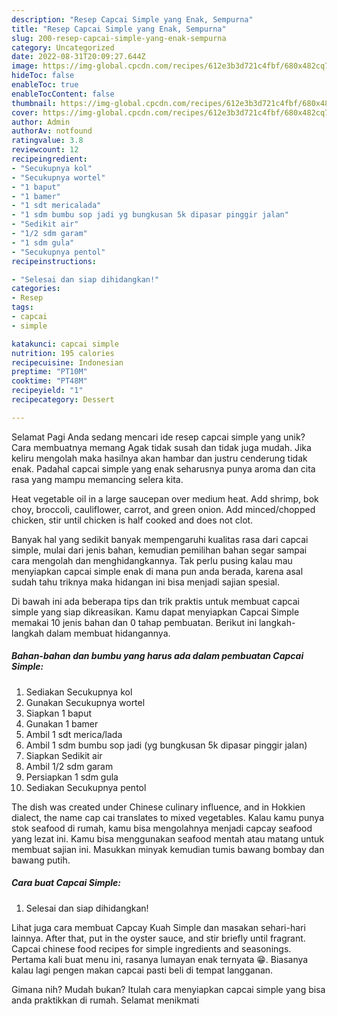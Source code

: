 ```yaml
---
description: "Resep Capcai Simple yang Enak, Sempurna"
title: "Resep Capcai Simple yang Enak, Sempurna"
slug: 200-resep-capcai-simple-yang-enak-sempurna
category: Uncategorized
date: 2022-08-31T20:09:27.644Z
image: https://img-global.cpcdn.com/recipes/612e3b3d721c4fbf/680x482cq70/capcai-simple-foto-resep-utama.jpg
hideToc: false
enableToc: true
enableTocContent: false
thumbnail: https://img-global.cpcdn.com/recipes/612e3b3d721c4fbf/680x482cq70/capcai-simple-foto-resep-utama.jpg
cover: https://img-global.cpcdn.com/recipes/612e3b3d721c4fbf/680x482cq70/capcai-simple-foto-resep-utama.jpg
author: Admin
authorAv: notfound
ratingvalue: 3.8
reviewcount: 12
recipeingredient:
- "Secukupnya kol"
- "Secukupnya wortel"
- "1 baput"
- "1 bamer"
- "1 sdt mericalada"
- "1 sdm bumbu sop jadi yg bungkusan 5k dipasar pinggir jalan"
- "Sedikit air"
- "1/2 sdm garam"
- "1 sdm gula"
- "Secukupnya pentol"
recipeinstructions:

- "Selesai dan siap dihidangkan!"
categories:
- Resep
tags:
- capcai
- simple

katakunci: capcai simple 
nutrition: 195 calories
recipecuisine: Indonesian
preptime: "PT10M"
cooktime: "PT48M"
recipeyield: "1"
recipecategory: Dessert

---
```



Selamat Pagi Anda sedang mencari ide resep capcai simple yang unik? Cara membuatnya memang Agak tidak susah dan tidak juga mudah. Jika keliru mengolah maka hasilnya akan hambar dan justru cenderung tidak enak. Padahal capcai simple yang enak seharusnya punya aroma dan cita rasa yang mampu memancing selera kita.


Heat vegetable oil in a large saucepan over medium heat. Add shrimp, bok choy, broccoli, cauliflower, carrot, and green onion. Add minced/chopped chicken, stir until chicken is half cooked and does not clot.

Banyak hal yang sedikit banyak mempengaruhi kualitas rasa dari capcai simple, mulai dari jenis bahan, kemudian pemilihan bahan segar sampai cara mengolah dan menghidangkannya. Tak perlu pusing kalau mau menyiapkan capcai simple enak di mana pun anda berada, karena asal sudah tahu triknya maka hidangan ini bisa menjadi sajian spesial.


Di bawah ini ada beberapa tips dan trik praktis untuk membuat capcai simple yang siap dikreasikan. Kamu dapat menyiapkan Capcai Simple memakai 10 jenis bahan dan 0 tahap pembuatan. Berikut ini langkah-langkah dalam membuat hidangannya.

<!--inarticleads1-->

##### Bahan-bahan dan bumbu yang harus ada dalam pembuatan Capcai Simple:

1. Sediakan Secukupnya kol
1. Gunakan Secukupnya wortel
1. Siapkan 1 baput
1. Gunakan 1 bamer
1. Ambil 1 sdt merica/lada
1. Ambil 1 sdm bumbu sop jadi (yg bungkusan 5k dipasar pinggir jalan)
1. Siapkan Sedikit air
1. Ambil 1/2 sdm garam
1. Persiapkan 1 sdm gula
1. Sediakan Secukupnya pentol


The dish was created under Chinese culinary influence, and in Hokkien dialect, the name cap cai translates to mixed vegetables. Kalau kamu punya stok seafood di rumah, kamu bisa mengolahnya menjadi capcay seafood yang lezat ini. Kamu bisa menggunakan seafood mentah atau matang untuk membuat sajian ini. Masukkan minyak kemudian tumis bawang bombay dan bawang putih. 

<!--inarticleads2-->

##### Cara buat Capcai Simple:


1. Selesai dan siap dihidangkan!

Lihat juga cara membuat Capcay Kuah Simple dan masakan sehari-hari lainnya. After that, put in the oyster sauce, and stir briefly until fragrant. Capcai chinese food recipes for simple ingredients and seasonings. Pertama kali buat menu ini, rasanya lumayan enak ternyata 😁. Biasanya kalau lagi pengen makan capcai pasti beli di tempat langganan. 

Gimana nih? Mudah bukan? Itulah cara menyiapkan capcai simple yang bisa anda praktikkan di rumah. Selamat menikmati
